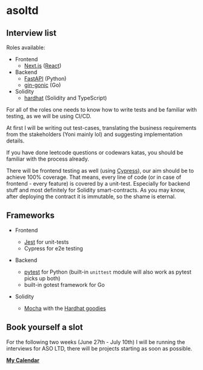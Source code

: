 # asoltd

## Interview list

Roles available:

- Frontend
  - [Next.js](https://nextjs.org/) ([React](https://reactjs.org/))
- Backend
  - [FastAPI](https://fastapi.tiangolo.com/) (Python)
  - [gin-gonic](https://github.com/gin-gonic/gin) (Go)
- Solidity
  - [hardhat](https://hardhat.org/) (Solidity and TypeScript)

For all of the roles one needs to know how to write tests and be familiar with
testing, as we will be using CI/CD.

At first I will be writing out test-cases, translating the business
requirements from the stakeholders (Yoni mainly lol) and suggesting implementation
details.

If you have done leetcode questions or codewars katas, you should be familiar
with the process already.

There will be frontend testing as well (using
[Cypress](https://go.cypress.io/get-started)), our aim should be to achieve
100% coverage. That means, every line of code (or in case of frontend - every
feature) is covered by a unit-test. Especially for backend stuff and most
definitely for Solidity smart-contracts. As you may know, after deploying the
contract it is immutable,
so the shame is eternal.

## Frameworks

- Frontend

  - [Jest](https://jestjs.io/) for unit-tests
  - Cypress for e2e testing

- Backend

  - [pytest](https://docs.pytest.org/en/7.1.x/contents.html) for Python
    (built-in `unittest` module will also work as pytest
    picks up both)
  - built-in gotest framework for Go

- Solidity
  - [Mocha](https://mochajs.org/) with the [Hardhat goodies](https://hardhat.org/tutorial/testing-contracts)

## Book yourself a slot

For the following two weeks (June 27th - July 10th) I will be running the
interviews for ASO LTD, there will be projects starting as soon as possible.

**[My Calendar](https://calendly.com/piotr-ostrowski/30min)**
